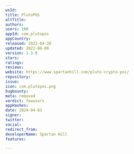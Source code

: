 ```yaml
---
wsId: 
title: PlutoPOS
altTitle: 
authors: 
users: 100
appId: com.plutopos
appCountry: 
released: 2022-04-28
updated: 2022-06-08
version: 1.3.0
stars: 
ratings: 
reviews: 
website: https://www.spartanhill.com/pluto-crypto-pos/
repository: 
issue: 
icon: com.plutopos.png
bugbounty: 
meta: removed
verdict: fewusers
appHashes: 
date: 2024-04-03
signer: 
twitter: 
social: 
redirect_from: 
developerName: Spartan Hill
features: 

---
```


